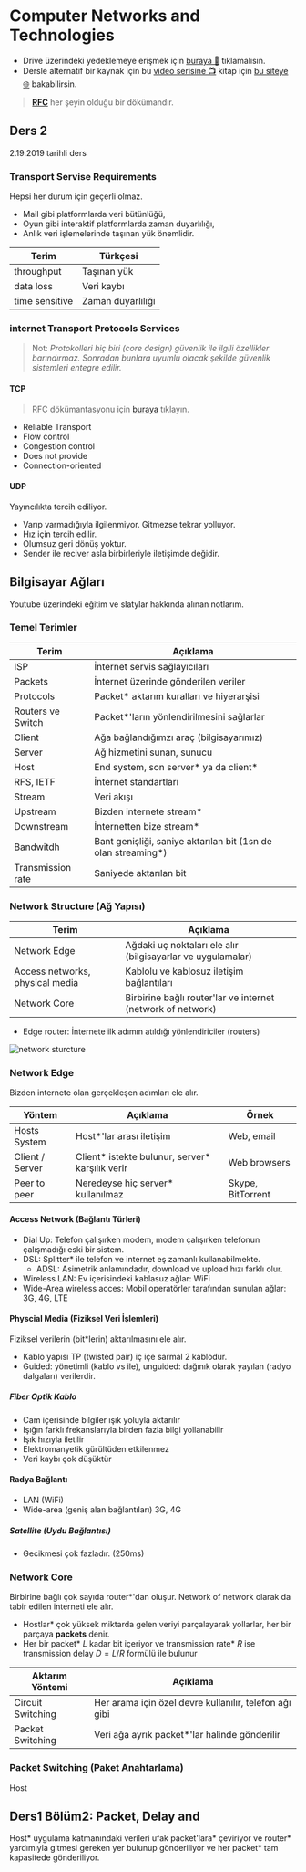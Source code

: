 # Computer Networks and Technologies

- Drive üzerindeki yedeklemeye erişmek için [buraya 📂](https://drive.google.com/open?id=1rgSo9gVGWsB9WtAEfxZHv_uAdAni560a) tıklamalısın.
- Dersle alternatif bir kaynak için bu [video serisine 📺](https://www.youtube.com/playlist?list=PL1XUdfGZZ4rQ0UPDx__7W4LmeLab227vb) kitap için [bu siteye 🌐](http://www-net.cs.umass.edu/kurose-ross-ppt-6e/) bakabilirsin.

> **[RFC](https://www.ietf.org/rfc/rfc2616.txt)** her şeyin olduğu bir dökümandır.

## Ders 2

2.19.2019 tarihli ders

### Transport Servise Requirements

Hepsi her durum için geçerli olmaz.

- Mail gibi platformlarda veri bütünlüğü,
- Oyun gibi interaktif platformlarda zaman duyarlılığı,
- Anlık veri işlemelerinde taşınan yük önemlidir.

| Terim          | Türkçesi          |
| -------------- | ----------------- |
| throughput     | Taşınan yük       |
| data loss      | Veri kaybı        |
| time sensitive | Zaman duyarlılığı |

### internet Transport Protocols Services

> Not: *Protokolleri hiç biri (core design) güvenlik ile ilgili özellikler barındırmaz. Sonradan bunlara uyumlu olacak şekilde güvenlik sistemleri entegre edilir.*

#### TCP

> RFC dökümantasyonu için [buraya](https://tools.ietf.org/html/rfc793) tıklayın.

- Reliable Transport
- Flow control
- Congestion control
- Does not provide
- Connection-oriented

#### UDP

Yayıncılıkta tercih ediliyor.

- Varıp varmadığıyla ilgilenmiyor. Gitmezse tekrar yolluyor.
- Hız için tercih edilir.
- Olumsuz geri dönüş yoktur.
- Sender ile reciver asla birbirleriyle iletişimde değidir.

## Bilgisayar Ağları

Youtube üzerindeki eğitim ve slatylar hakkında alınan notlarım.

### Temel Terimler

| Terim             | Açıklama                                                      |
| ----------------- | ------------------------------------------------------------- |
| ISP               | İnternet servis sağlayıcıları                                 |
| Packets           | İnternet üzerinde gönderilen veriler                          |
| Protocols         | Packet* aktarım kuralları ve hiyerarşisi                      |
| Routers ve Switch | Packet*'ların yönlendirilmesini sağlarlar                     |
| Client            | Ağa bağlandığımzı araç (bilgisayarımız)                       |
| Server            | Ağ hizmetini sunan, sunucu                                    |
| Host              | End system, son server* ya da client*                         |
| RFS, IETF         | İnternet standartları                                         |
| Stream            | Veri akışı                                                    |
| Upstream          | Bizden internete stream*                                      |
| Downstream        | İnternetten bize stream*                                      |
| Bandwitdh         | Bant genişliği, saniye aktarılan bit (1sn de olan streaming*) |
| Transmission rate | Saniyede aktarılan bit                                        |

### Network Structure (Ağ Yapısı)

| Terim                           | Açıklama                                                    |
| ------------------------------- | ----------------------------------------------------------- |
| Network Edge                    | Ağdaki uç noktaları ele alır (bilgisayarlar ve uygulamalar) |
| Access networks, physical media | Kablolu ve kablosuz iletişim bağlantıları                   |
| Network Core                    | Birbirine bağlı router'lar ve internet (network of network) |

- Edge router: İnternete ilk adımın atıldığı yönlendiriciler (routers)

![network sturcture](imgs/network%20structures.png)

### Network Edge

Bizden internete olan gerçekleşen adımları ele alır.

| Yöntem          | Açıklama                                        | Örnek             |
| --------------- | ----------------------------------------------- | ----------------- |
| Hosts System    | Host*'lar arası iletişim                        | Web, email        |
| Client / Server | Client* istekte bulunur, server* karşılık verir | Web browsers      |
| Peer to peer    | Neredeyse hiç server* kullanılmaz               | Skype, BitTorrent |

#### Access Network (Bağlantı Türleri)

- Dial Up: Telefon çalışırken modem, modem çalışırken telefonun çalışmadığı eski bir sistem.
- DSL: Splitter* ile telefon ve internet eş zamanlı kullanabilmekte.
  - ADSL: Asimetrik anlamındadır, download ve upload hızı farklı olur.
- Wireless LAN: Ev içerisindeki kablasuz ağlar: WiFi
- Wide-Area wireless acces: Mobil operatörler tarafından sunulan ağlar: 3G, 4G, LTE

#### Physcial Media (Fiziksel Veri İşlemleri)

Fiziksel verilerin (bit*lerin) aktarılmasını ele alır.

- Kablo yapısı TP (twisted pair) iç içe sarmal 2 kablodur.
- Guided: yönetimli (kablo vs ile), unguided: dağınık olarak yayılan (radyo dalgaları) verilerdir.

##### Fiber Optik Kablo

- Cam içerisinde bilgiler ışık yoluyla aktarılır
- Işığın farklı frekanslarıyla birden fazla bilgi yollanabilir
- Işık hızıyla iletilir
- Elektromanyetik gürültüden etkilenmez
- Veri kaybı çok düşüktür

#### Radya Bağlantı

- LAN (WiFi)
- Wide-area (geniş alan bağlantıları) 3G, 4G

##### Satellite (Uydu Bağlantısı)

- Gecikmesi çok fazladır. (250ms)

### Network Core

Birbirine bağlı çok sayıda router*'dan oluşur. Network of network olarak da tabir edilen interneti ele alır.

- Hostlar* çok yüksek miktarda gelen veriyi parçalayarak yollarlar, her bir parçaya **packets** denir.
- Her bir packet* $L$ kadar bit içeriyor ve transmission rate* $R$ ise transmission delay $D=L/R$ formülü ile bulunur

| Aktarım Yöntemi   | Açıklama                                               |
| ----------------- | ------------------------------------------------------ |
| Circuit Switching | Her arama için özel devre kullanılır, telefon ağı gibi |
| Packet Switching  | Veri ağa ayrık packet*'lar halinde gönderilir          |

### Packet Switching (Paket Anahtarlama)

Host

## Ders1 Bölüm2: Packet, Delay and

Host* uygulama katmanındaki verileri ufak packet'lara* çeviriyor ve router* yardımıyla gitmesi gereken yer bulunup gönderiliyor ve her packet* tam kapasitede gönderiliyor.